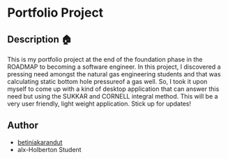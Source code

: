 # Portfolio Project

## Description :house:
This is my portfolio project at the end of the foundation phase in the ROADMAP to becoming a software engineer.
In this project, I discovered a pressing need amongst the natural gas engineering students and that was calculating static bottom hole pressureof a gas well. So, I took it upon myself to come up with a kind of desktop application that can answer this need but using the SUKKAR and CORNELL integral method. This will be a very user friendly, light weight application. Stick up for updates!

## Author
* [betiniakarandut](https://www.github.com/betiniakarandut)
* alx-Holberton Student
